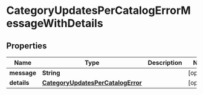 

# CategoryUpdatesPerCatalogErrorMessageWithDetails

## Properties

Name | Type | Description | Notes
------------ | ------------- | ------------- | -------------
**message** | **String** |  |  [optional]
**details** | [**CategoryUpdatesPerCatalogError**](CategoryUpdatesPerCatalogError.md) |  |  [optional]



